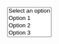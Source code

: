 <select name="multipleSelect" data-autocomplete class="border-1" multiple>
    <option value="">Select an option</option>
    <option value="1">Option 1</option>
    <option value="2">Option 2</option>
    <option value="3">Option 3</option>
    <option value="4">Option 4</option>
    <option value="5">Option 5</option>
    <option value="6">Option 6</option>
    <option value="7">Option 7</option>
</select>
